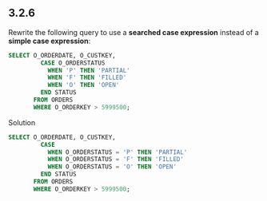## 3.2.6

Rewrite the following query to use a **searched case expression** instead of a **simple case expression**:

```sql
SELECT O_ORDERDATE, O_CUSTKEY,
         CASE O_ORDERSTATUS
           WHEN 'P' THEN 'PARTIAL'
           WHEN 'F' THEN 'FILLED'
           WHEN 'O' THEN 'OPEN'
         END STATUS
       FROM ORDERS
       WHERE O_ORDERKEY > 5999500;
```

Solution

```sql
SELECT O_ORDERDATE, O_CUSTKEY,
         CASE 
           WHEN O_ORDERSTATUS = 'P' THEN 'PARTIAL'
           WHEN O_ORDERSTATUS = 'F' THEN 'FILLED'
           WHEN O_ORDERSTATUS = 'O' THEN 'OPEN'
         END STATUS
       FROM ORDERS
       WHERE O_ORDERKEY > 5999500;
```

